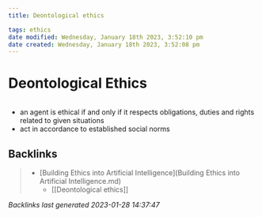 ```yaml
---
title: Deontological ethics

tags: ethics 
date modified: Wednesday, January 18th 2023, 3:52:10 pm
date created: Wednesday, January 18th 2023, 3:52:08 pm
---
```


# Deontological Ethics
```toc
```

- an agent is ethical if and only if it respects obligations, duties and rights related to given situations
- act in accordance to established social norms

## Backlinks

> - [Building Ethics into Artificial Intelligence](Building Ethics into Artificial Intelligence.md)
>   - [[Deontological ethics]]

_Backlinks last generated 2023-01-28 14:37:47_
